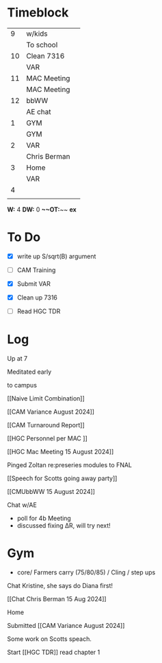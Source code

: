 # Timeblock

|     |              |     |
| --- | ------------ | --- |
| 9   | w/kids       |     |
|     | To school    |     |
| 10  | Clean 7316   |     |
|     | VAR          |     |
| 11  | MAC Meeting  |     |
|     | MAC Meeting  |     |
| 12  | bbWW         |     |
|     | AE chat      |     |
| 1   | GYM          |     |
|     | GYM          |     |
| 2   | VAR          |     |
|     | Chris Berman |     |
| 3   | Home         |     |
|     | VAR          |     |
| 4   |              |     |
|     |              |     |

**W:** 4
**DW:** 0
**~~OT:**~~
**ex** 



# To Do
- [x] write up S/sqrt(B) argument
- [ ] CAM Training
- [x] Submit VAR
- [x] Clean up 7316
- [ ] Read HGC TDR


# Log

Up at 7

Meditated early

to campus

[[Naive Limit Combination]]

[[CAM Variance August 2024]]

[[CAM Turnaround Report]]

[[HGC Personnel per MAC ]]

[[HGC Mac Meeting 15 August 2024]]

Pinged Zoltan re:preseries modules to FNAL

[[Speech for Scotts going away party]]

[[CMUbbWW 15 August 2024]]

Chat w/AE
 - poll for 4b Meeting
 - discussed fixing ΔR, will try next!

# Gym
- core/ Farmers carry (75/80/85) / Cling / step ups

Chat Kristine, she says do Diana first!

[[Chat Chris Berman 15 Aug 2024]]

Home

Submitted [[CAM Variance August 2024]]

Some work on Scotts speach.

Start [[HGC TDR]] read chapter 1
